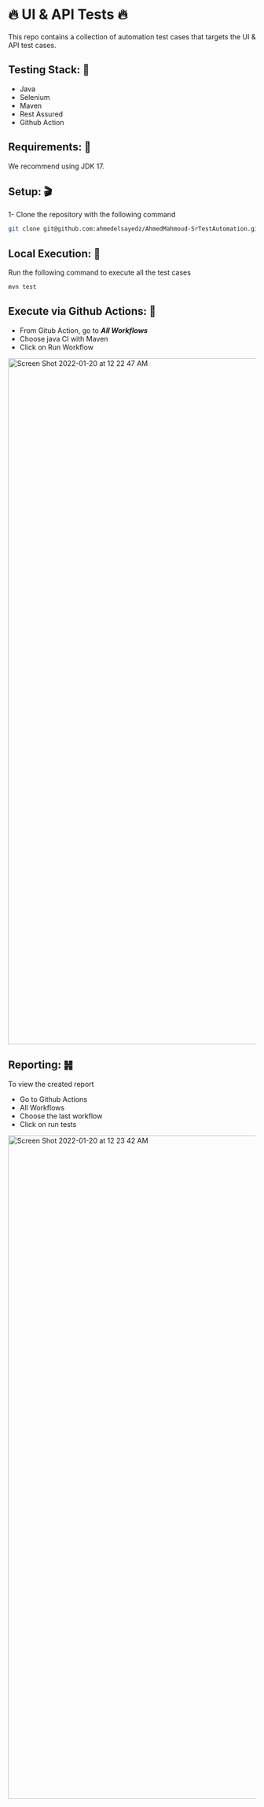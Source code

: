 # 🔥 UI & API Tests 🔥

This repo contains a collection of automation test cases that targets the UI & API test cases.

## Testing Stack: 🔑 
- Java
- Selenium
- Maven
- Rest Assured
- Github Action

## Requirements: 🔧
We recommend using JDK 17.

## Setup: 🎬
1- Clone the repository with the following command
```bash
git clone git@github.com:ahmedelsayedz/AhmedMahmoud-SrTestAutomation.git
```

## Local Execution: 🤖

Run the following command to execute all the test cases
```bash
mvn test
```
## Execute via Github Actions: 🤖
* From Gitub Action, go to **_All Workflows_**
* Choose java CI with Maven
* Click on Run Workflow
<img width="1395" alt="Screen Shot 2022-01-20 at 12 22 47 AM" src="https://user-images.githubusercontent.com/45901396/150227768-8ab2832f-bda2-4afd-879c-268e619909b9.png">


## Reporting: ䷽

To view the created report
* Go to Github Actions
* All Workflows
* Choose the last workflow
* Click on run tests
<img width="1349" alt="Screen Shot 2022-01-20 at 12 23 42 AM" src="https://user-images.githubusercontent.com/45901396/150228909-83086a97-d14e-406c-a7eb-830cdf7e962f.png">
